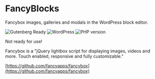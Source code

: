 # FancyBlocks

Fancybox images, galleries and modals in the WordPress block editor.

![Gutenberg Ready](https://img.shields.io/badge/Gutenberg-ready-blue.svg)
![WordPress](https://img.shields.io/wordpress/v/akismet.svg?style=flat-square)
![PHP version](https://img.shields.io/php-eye/symfony/symfony.svg?style=flat-square)

Not ready for use!

Fancybox is a "jQuery lightbox script for displaying images, videos and more. Touch enabled, responsive and fully customizable."

[https://github.com/fancyapps/fancybox](https://github.com/fancyapps/fancybox)
